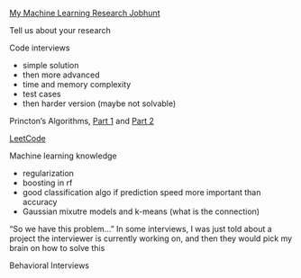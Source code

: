 [My Machine Learning Research Jobhunt](https://generalizederror.github.io/My-Machine-Learning-Research-Jobhunt/)


Tell us about your research

Code interviews
- simple solution
- then more advanced
- time and memory complexity
- test cases
- then harder version (maybe not solvable)

Princton’s Algorithms, [Part 1](https://www.coursera.org/learn/algorithms-part1) and [Part 2](https://www.coursera.org/learn/algorithms-part2)

[LeetCode](https://leetcode.com/)

Machine learning knowledge
- regularization
- boosting in rf
- good classification algo if prediction speed more important than accuracy
- Gaussian mixutre models and k-means (what is the connection)

“So we have this problem…”
In some interviews, I was just told about a project the interviewer is currently working on, and then they would pick my brain on how to solve this

Behavioral Interviews
